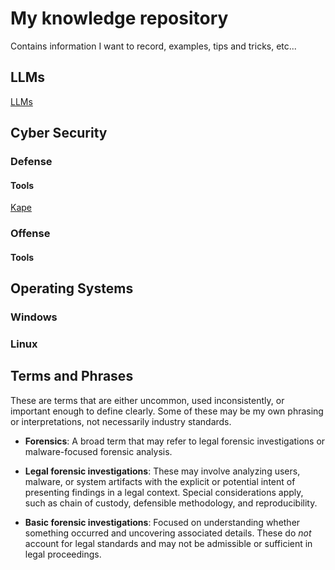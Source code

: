 # My knowledge repository

Contains information I want to record, examples, tips and tricks, etc...

## LLMs

[LLMs](./llms/index.md)

## Cyber Security

### Defense

#### Tools

[Kape](./defense/tools/kape.md)

### Offense

#### Tools

## Operating Systems

### Windows

### Linux

## Terms and Phrases

These are terms that are either uncommon, used inconsistently, or important enough to define clearly. Some of these may be my own phrasing or interpretations, not necessarily industry standards.

* **Forensics**: A broad term that may refer to legal forensic investigations or malware-focused forensic analysis.

* **Legal forensic investigations**: These may involve analyzing users, malware, or system artifacts with the explicit or potential intent of presenting findings in a legal context. Special considerations apply, such as chain of custody, defensible methodology, and reproducibility.

* **Basic forensic investigations**: Focused on understanding whether something occurred and uncovering associated details. These do *not* account for legal standards and may not be admissible or sufficient in legal proceedings.
